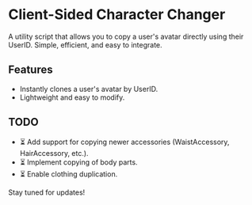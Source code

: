 # Client-Sided Character Changer

A utility script that allows you to copy a user's avatar directly using their UserID. Simple, efficient, and easy to integrate.

## Features
- Instantly clones a user's avatar by UserID.
- Lightweight and easy to modify.

## TODO
- ⏳ Add support for copying newer accessories (WaistAccessory, HairAccessory, etc.).
- ⏳ Implement copying of body parts.
- ⏳ Enable clothing duplication.

Stay tuned for updates!
